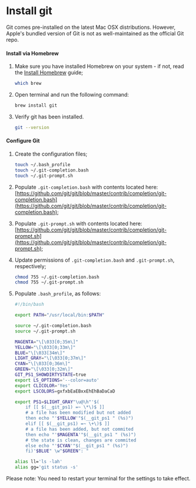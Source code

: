 # Install git

Git comes pre-installed on the latest Mac OSX distributions. However, Apple's bundled version of Git is not as well-maintained as the official Git repo.

#### Install via Homebrew

1. Make sure you have installed Homebrew on your system - if not, read the [Install Homebrew](install-homebrew.md) guide;

    ```bash
    which brew
    ```

2. Open terminal and run the following command:

    ```bash
    brew install git
    ```

3. Verify git has been installed.

    ```bash
    git --version
    ```

#### Configure Git

1. Create the configuration files;
    
    ```bash
    touch ~/.bash_profile
    touch ~/.git-completion.bash
    touch ~/.git-prompt.sh
    ```

2. Populate `.git-completion.bash` with contents located here: [https://github.com/git/git/blob/master/contrib/completion/git-completion.bash](https://github.com/git/git/blob/master/contrib/completion/git-completion.bash);
3. Populate `.git-prompt.sh` with contents located here: [https://github.com/git/git/blob/master/contrib/completion/git-prompt.sh](https://github.com/git/git/blob/master/contrib/completion/git-prompt.sh);
4. Update permissions of `.git-completion.bash` and `.git-prompt.sh`, respectively;
    
    ```bash
    chmod 755 ~/.git-completion.bash
    chmod 755 ~/.git-prompt.sh
    ```
5. Populate `.bash_profile`, as follows:

    ```bash
    #!/bin/bash
    
    export PATH="/usr/local/bin:$PATH"
    
    source ~/.git-completion.bash
    source ~/.git-prompt.sh
    
    MAGENTA="\[\033[0;35m\]"
    YELLOW="\[\033[0;33m\]"
    BLUE="\[\033[34m\]"
    LIGHT_GRAY="\[\033[0;37m\]"
    CYAN="\[\033[0;36m\]"
    GREEN="\[\033[0;32m\]"
    GIT_PS1_SHOWDIRTYSTATE=true
    export LS_OPTIONS='--color=auto'
    export CLICOLOR='Yes'
    export LSCOLORS=gxfxbEaEBxxEhEhBaDaCaD
    
    export PS1=$LIGHT_GRAY"\u@\h"'$(
        if [[ $(__git_ps1) =~ \*\)$ ]]
        # a file has been modified but not added
        then echo "'$YELLOW'"$(__git_ps1 " (%s)")
        elif [[ $(__git_ps1) =~ \+\)$ ]]
        # a file has been added, but not commited
        then echo "'$MAGENTA'"$(__git_ps1 " (%s)")
        # the state is clean, changes are commited
        else echo "'$CYAN'"$(__git_ps1 " (%s)")
        fi)'$BLUE" \w"$GREEN": "
    
    alias ll='ls -lah'
    alias gg='git status -s'
    ```

Please note: You need to restart your terminal for the settings to take effect.
